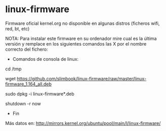 # linux-firmware
Firmware oficial kernel.org no disponible en algunas distros (ficheros wifi, red, bt, etc)

NOTA: Para instalar este firmware en su ordenador mire cual es la última versión y remplace en los siguientes comandos las X por el nombre correcto del fichero:

- Comandos de consola de linux:

cd /tmp

wget https://github.com/slimbook/linux-firmware/raw/master/linux-firmware_1.164_all.deb

sudo dpkg -i linux-firmware*.deb

shutdown -r now

- Fin 


Más datos en: http://mirrors.kernel.org/ubuntu/pool/main/l/linux-firmware/
